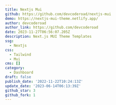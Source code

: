 ```yaml
---
title: Nextjs Mui
github: https://github.com/devcoderoad/nextjs-mui
demo: https://nextjs-mui-theme.netlify.app/
author: devcoderoad
author_link: https://github.com/devcoderoad
date: 2023-11-27T06:56:07.205Z
description: Next.js MUI Theme Templates
ssg:
  - Nextjs
css:
  - Tailwind
  - Mui
cms: []
category:
  - Dashboard
draft: false
publish_date: '2022-11-22T10:24:13Z'
update_date: '2023-06-14T06:13:39Z'
github_star: 3
github_fork: 1
---
```

